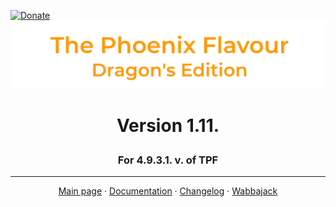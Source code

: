 [![Donate](https://img.shields.io/badge/Donate-PayPal-green.svg)](https://www.paypal.com/donate?hosted_button_id=9K4MGQC23DRYL)
![image](images/Banner.png)
# <p align="center">Version 1.11.</p>
### <p align="center">For 4.9.3.1. v. of TPF</p>

---

<p align="center">
  <a href="https://www.nexusmods.com/skyrimspecialedition/mods/51973">Main page</a> ·
  <a href="DOCUMENTATION.md">Documentation</a> ·
  <a href="CHANGELOG.md">Changelog</a> ·
  <a href="WABBAJACK.md">Wabbajack</a>
</p>
